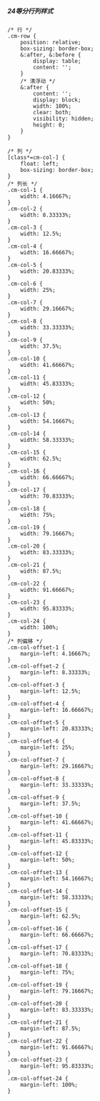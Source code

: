 ##### 24等分行列样式
    /* 行 */
    .cm-row {
        position: relative;
        box-sizing: border-box;
        &:after, &:before {
            display: table;
            content: '';
        }
        /* 清浮动 */
        &:after {
            content: '';
            display: block;
            width: 100%;
            clear: both;
            visibility: hidden;
            height: 0;
        }
    }

    /* 列 */
    [class*=cm-col-] {
        float: left;
        box-sizing: border-box;
    }
    /* 列长 */
    .cm-col-1 {
        width: 4.16667%;
    }
    .cm-col-2 {
        width: 8.33333%;
    }
    .cm-col-3 {
        width: 12.5%;
    }
    .cm-col-4 {
        width: 16.66667%;
    }
    .cm-col-5 {
        width: 20.83333%;
    }
    .cm-col-6 {
        width: 25%;
    }
    .cm-col-7 {
        width: 29.16667%;
    }
    .cm-col-8 {
        width: 33.33333%;
    }
    .cm-col-9 {
        width: 37.5%;
    }
    .cm-col-10 {
        width: 41.66667%;
    }
    .cm-col-11 {
        width: 45.83333%;
    }
    .cm-col-12 {
        width: 50%;
    }
    .cm-col-13 {
        width: 54.16667%;
    }
    .cm-col-14 {
        width: 58.33333%;
    }
    .cm-col-15 {
        width: 62.5%;
    }
    .cm-col-16 {
        width: 66.66667%;
    }
    .cm-col-17 {
        width: 70.83333%;
    }
    .cm-col-18 {
        width: 75%;
    }
    .cm-col-19 {
        width: 79.16667%;
    }
    .cm-col-20 {
        width: 83.33333%;
    }
    .cm-col-21 {
        width: 87.5%;
    }
    .cm-col-22 {
        width: 91.66667%;
    }
    .cm-col-23 {
        width: 95.83333%;
    }
    .cm-col-24 {
        width: 100%;
    }
    /* 列偏移 */
    .cm-col-offset-1 {
        margin-left: 4.16667%;
    }
    .cm-col-offset-2 {
        margin-left: 8.33333%;
    }
    .cm-col-offset-3 {
        margin-left: 12.5%;
    }
    .cm-col-offset-4 {
        margin-left: 16.66667%;
    }
    .cm-col-offset-5 {
        margin-left: 20.83333%;
    }
    .cm-col-offset-6 {
        margin-left: 25%;
    }
    .cm-col-offset-7 {
        margin-left: 29.16667%;
    }
    .cm-col-offset-8 {
        margin-left: 33.33333%;
    }
    .cm-col-offset-9 {
        margin-left: 37.5%;
    }
    .cm-col-offset-10 {
        margin-left: 41.66667%;
    }
    .cm-col-offset-11 {
        margin-left: 45.83333%;
    }
    .cm-col-offset-12 {
        margin-left: 50%;
    }
    .cm-col-offset-13 {
        margin-left: 54.16667%;
    }
    .cm-col-offset-14 {
        margin-left: 58.33333%;
    }
    .cm-col-offset-15 {
        margin-left: 62.5%;
    }
    .cm-col-offset-16 {
        margin-left: 66.66667%;
    }
    .cm-col-offset-17 {
        margin-left: 70.83333%;
    }
    .cm-col-offset-18 {
        margin-left: 75%;
    }
    .cm-col-offset-19 {
        margin-left: 79.16667%;
    }
    .cm-col-offset-20 {
        margin-left: 83.33333%;
    }
    .cm-col-offset-21 {
        margin-left: 87.5%;
    }
    .cm-col-offset-22 {
        margin-left: 91.66667%;
    }
    .cm-col-offset-23 {
        margin-left: 95.83333%;
    }
    .cm-col-offset-24 {
        margin-left: 100%;
    }